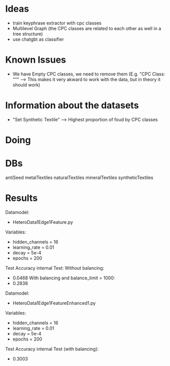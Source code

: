 # Ideas
- train keyphrase extractor with cpc classes
- Multilevel Graph (the CPC classes are related to each other as well in a tree structure)
- use chatgbt as classifier

# Known Issues
- We have Empty CPC classes, we need to remove them (E.g. "CPC Class: """ --> This makes it very akward to work with the data, but in theory it should work)     

# Information about the datasets

- "Set Synthetic Textile" --> Highest proportion of foud by CPC classes

# Doing


# DBs
antiSeed
metalTextiles
naturalTextiles
mineralTextiles
syntheticTextiles


# Results
Datamodel:
- HeteroData1Edge1Feature.py

Variables:
- hidden_channels = 16
- learning_rate = 0.01
- decay = 5e-4
- epochs = 200

Test Accuracy internal Test:
Without balancing:
- 0.0468
With balancing and balance_limit = 1000:
- 0.2838

Datamodel:
- HeteroData1Edge1FeatureEnhanced1.py

Variables:
- hidden_channels = 16
- learning_rate = 0.01
- decay = 5e-4
- epochs = 200

Test Accuracy internal Test (with balancing):
- 0.3003

